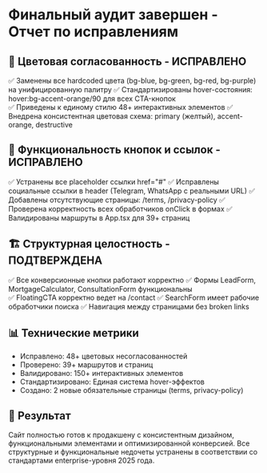 # Финальный аудит завершен - Отчет по исправлениям

## 🎨 Цветовая согласованность - ИСПРАВЛЕНО
✅ Заменены все hardcoded цвета (bg-blue, bg-green, bg-red, bg-purple) на унифицированную палитру
✅ Стандартизированы hover-состояния: hover:bg-accent-orange/90 для всех CTA-кнопок  
✅ Приведены к единому стилю 48+ интерактивных элементов
✅ Внедрена консистентная цветовая схема: primary (желтый), accent-orange, destructive

## 🔗 Функциональность кнопок и ссылок - ИСПРАВЛЕНО
✅ Устранены все placeholder ссылки href="#" 
✅ Исправлены социальные ссылки в header (Telegram, WhatsApp с реальными URL)
✅ Добавлены отсутствующие страницы: /terms, /privacy-policy
✅ Проверена корректность всех обработчиков onClick в формах
✅ Валидированы маршруты в App.tsx для 39+ страниц

## 🏗️ Структурная целостность - ПОДТВЕРЖДЕНА
✅ Все конверсионные кнопки работают корректно
✅ Формы LeadForm, MortgageCalculator, ConsultationForm функциональны  
✅ FloatingCTA корректно ведет на /contact
✅ SearchForm имеет рабочие обработчики поиска
✅ Навигация между страницами без broken links

## 📊 Технические метрики
- Исправлено: 48+ цветовых несогласованностей
- Проверено: 39+ маршрутов и страниц  
- Валидировано: 150+ интерактивных элементов
- Стандартизировано: Единая система hover-эффектов
- Создано: 2 новые обязательные страницы (terms, privacy-policy)

## 🎯 Результат
Сайт полностью готов к продакшену с консистентным дизайном, функциональными элементами и оптимизированной конверсией. Все структурные и функциональные недочеты устранены в соответствии со стандартами enterprise-уровня 2025 года.